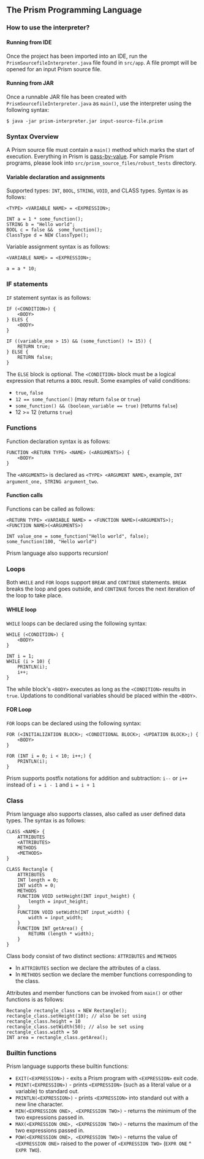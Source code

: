 ## The Prism Programming Language

### How to use the interpreter? 
#### Running from IDE
Once the project has been imported into an IDE, run the `PrismSourcefileInterpreter.java` file found in `src/app`. A file prompt will be opened for an input Prism source file.
#### Running from JAR	
Once a runnable JAR file has been created with `PrismSourcefileInterpreter.java` as `main()`, use the interpreter using the following syntax:
```
$ java -jar prism-interpreter.jar input-source-file.prism
```

### Syntax Overview
A Prism source file must contain a `main()` method which marks the start of execution. Everything in Prism is [pass-by-value](https://stackoverflow.com/a/430958/19475446). For sample Prism programs, please look into `src/prism_source_files/robust_tests` directory.
#### Variable declaration and assignments
Supported types: `INT`, `BOOL`, `STRING`, `VOID`, and CLASS types.
Syntax is as follows:
```
<TYPE> <VARIABLE NAME> = <EXPRESSION>;

INT a = 1 * some_function();
STRING b = "Hello world";
BOOL c = false &&  some_function();
ClassType d = NEW ClassType();
```

Variable assignment syntax is as follows:
```
<VARIABLE NAME> = <EXPRESSION>;

a = a * 10;
```

### IF statements
`IF` statement syntax is as follows:
```
IF (<CONDITION>) {
	<BODY>
} ELES {
	<BODY>
}

IF ((variable_one > 15) && (some_function() != 15)) {
	RETURN true;
} ELSE {
	RETURN false;
}
```
The `ELSE` block is optional.
The `<CONDITION>` block must be a logical expression that returns a `BOOL` result. Some examples of valid conditions:
* `true`, `false`
* `12 == some_function()` (may return `false` or `true`)
* `some_function() && (boolean_variable == true)` (returns `false`)
* 12 >= 12 (returns `true`)

### Functions
Function declaration syntax is as follows:
```
FUNCTION <RETURN TYPE> <NAME> (<ARGUMENTS>) {
	<BODY>
}
```
The `<ARGUMENTS>` is declared as `<TYPE> <ARGUMENT NAME>`, example, `INT argument_one, STRING argument_two`.

#### Function calls
Functions can be called as follows:
```
<RETURN TYPE> <VARIABLE NAME> = <FUNCTION NAME>(<ARGUMENTS>);
<FUNCTION NAME>(<ARGUMENTS>)

INT value_one = some_function("Hello world", false);
some_function(100, "Hello world")
```
Prism language also supports recursion!

### Loops
Both `WHILE` and `FOR` loops support `BREAK` and `CONTINUE` statements. `BREAK` breaks the loop and goes outside, and `CONTINUE` forces the next iteration of the loop to take place.
#### WHILE loop
`WHILE` loops can be declared using the following syntax:
```
WHILE (<CONDITION>) {
	<BODY>
}

INT i = 1;
WHILE (i > 10) {
	PRINTLN(i);
	i++;
}
```
The while block's `<BODY>` executes as long as the `<CONDITION>` results in `true`. Updations to conditional variables should be placed within the `<BODY>`.

#### FOR Loop
`FOR` loops can be declared using the following syntax:
```
FOR (<INITIALIZATION BLOCK>; <CONDITIONAL BLOCK>; <UPDATION BLOCK>;) {
	<BODY>
}

FOR (INT i = 0; i < 10; i++;) {
	PRINTLN(i);
}
```
Prism supports postfix notations for addition and subtraction: `i--` or `i++` instead of `i = i - 1` and `i = i + 1`
### Class
Prism language also supports classes, also called as user defined data types. The syntax is as follows:
```
CLASS <NAME> {
	ATTRIBUTES
	<ATTRIBUTES>
	METHODS
	<METHODS>
}

CLASS Rectangle {
	ATTRIBUTES
	INT length = 0;
	INT width = 0;
	METHODS
	FUNCTION VOID setHeight(INT input_height) {
		length = input_height;	
	}
	FUNCTION VOID setWidth(INT input_width) {
		width = input_width;
	}
	FUNCTION INT getArea() {
		RETURN (length * width);
	}
}
```
Class body consist of two distinct sections: `ATTRIBUTES` and `METHODS`
* In `ATTRIBUTES` section we declare the attributes of a class.
* In `METHODS` section we declare the member functions corresponding to the class.

Attributes and member functions can be invoked from `main()` or other functions is as follows:
```
Rectangle rectangle_class = NEW Rectangle();
rectangle_class.setHeight(10); // also be set using rectangle_class.height = 10
rectangle_class.setWidth(50); // also be set using rectangle_class.width = 50
INT area = rectangle_class.getArea();
```

### Builtin functions
Prism language supports these builtin functions:
* `EXIT(<EXPRESSION>)` - exits a Prism program with `<EXPRESSION>` exit code.
* `PRINT(<EXPRESSION>)` - prints `<EXPRESSION>` (such as a literal value or a variable) to standard out.
* `PRINTLN(<EXPRESSION>)` - prints `<EXPRESSION>` into standard out with a new line character.
* `MIN(<EXPRESSION ONE>, <EXPRESSION TWO>)` - returns the minimum of the two expressions passed in.
* `MAX(<EXPRESSION ONE>, <EXPRESSION TWO>)` - returns the maximum of the two expressions passed in.
* `POW(<EXPRESSION ONE>, <EXPRESSION TWO>)` - returns the value of `<EXPRESSION ONE>` raised to the power of `<EXPRESSION TWO>` (`EXPR ONE` ^ `EXPR TWO`).
